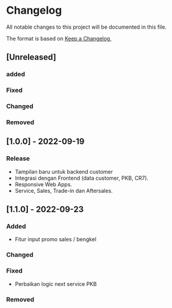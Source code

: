 # Changelog
All notable changes to this project will be documented in this file.

The format is based on [Keep a Changelog](https://www.tunastoyotacimindi.co.id),

## [Unreleased]
### added


### Fixed


### Changed


### Removed


## [1.0.0] - 2022-09-19
### Release
- Tampilan baru untuk backend customer
- Integrasi dengan Frontend (data customer, PKB, CR7).
- Responsive Web Apps.
- Service, Sales, Trade-in dan Aftersales.

## [1.1.0] - 2022-09-23
### Added
- Fitur input promo sales / bengkel

### Changed


### Fixed
- Perbaikan logic next service PKB


### Removed

